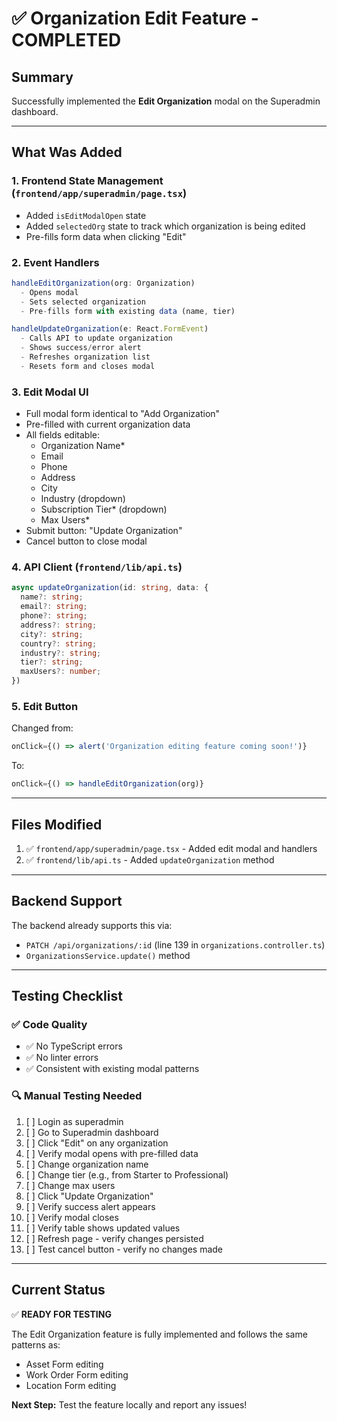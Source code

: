 # ✅ Organization Edit Feature - COMPLETED

## Summary
Successfully implemented the **Edit Organization** modal on the Superadmin dashboard.

---

## What Was Added

### 1. **Frontend State Management** (`frontend/app/superadmin/page.tsx`)
- Added `isEditModalOpen` state
- Added `selectedOrg` state to track which organization is being edited
- Pre-fills form data when clicking "Edit"

### 2. **Event Handlers**
```typescript
handleEditOrganization(org: Organization)
  - Opens modal
  - Sets selected organization
  - Pre-fills form with existing data (name, tier)

handleUpdateOrganization(e: React.FormEvent)
  - Calls API to update organization
  - Shows success/error alert
  - Refreshes organization list
  - Resets form and closes modal
```

### 3. **Edit Modal UI**
- Full modal form identical to "Add Organization"
- Pre-filled with current organization data
- All fields editable:
  - Organization Name*
  - Email
  - Phone
  - Address
  - City
  - Industry (dropdown)
  - Subscription Tier* (dropdown)
  - Max Users*
- Submit button: "Update Organization"
- Cancel button to close modal

### 4. **API Client** (`frontend/lib/api.ts`)
```typescript
async updateOrganization(id: string, data: {
  name?: string;
  email?: string;
  phone?: string;
  address?: string;
  city?: string;
  country?: string;
  industry?: string;
  tier?: string;
  maxUsers?: number;
})
```

### 5. **Edit Button**
Changed from:
```typescript
onClick={() => alert('Organization editing feature coming soon!')}
```

To:
```typescript
onClick={() => handleEditOrganization(org)}
```

---

## Files Modified

1. ✅ `frontend/app/superadmin/page.tsx` - Added edit modal and handlers
2. ✅ `frontend/lib/api.ts` - Added `updateOrganization` method

---

## Backend Support

The backend already supports this via:
- `PATCH /api/organizations/:id` (line 139 in `organizations.controller.ts`)
- `OrganizationsService.update()` method

---

## Testing Checklist

### ✅ Code Quality
- ✅ No TypeScript errors
- ✅ No linter errors
- ✅ Consistent with existing modal patterns

### 🔍 Manual Testing Needed
1. [ ] Login as superadmin
2. [ ] Go to Superadmin dashboard
3. [ ] Click "Edit" on any organization
4. [ ] Verify modal opens with pre-filled data
5. [ ] Change organization name
6. [ ] Change tier (e.g., from Starter to Professional)
7. [ ] Change max users
8. [ ] Click "Update Organization"
9. [ ] Verify success alert appears
10. [ ] Verify modal closes
11. [ ] Verify table shows updated values
12. [ ] Refresh page - verify changes persisted
13. [ ] Test cancel button - verify no changes made

---

## Current Status

✅ **READY FOR TESTING**

The Edit Organization feature is fully implemented and follows the same patterns as:
- Asset Form editing
- Work Order Form editing
- Location Form editing

**Next Step:** Test the feature locally and report any issues!

